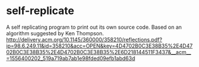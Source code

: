 # self-replicate
A self replicating program to print out its own source code. Based on an algorithm suggested by Ken Thompson.
http://delivery.acm.org/10.1145/360000/358210/reflections.pdf?ip=98.6.249.11&id=358210&acc=OPEN&key=4D4702B0C3E38B35%2E4D4702B0C3E38B35%2E4D4702B0C3E38B35%2E6D218144511F3437&__acm__=1556400202_519a719ab7ab1e98fded09efb1abd63d
